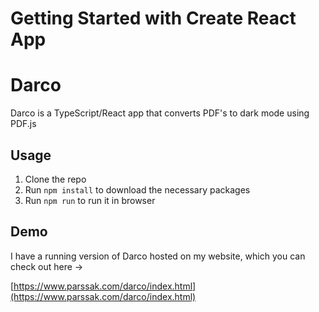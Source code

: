 # Getting Started with Create React App

# Darco

Darco is a TypeScript/React app that converts PDF's to dark mode using PDF.js

## Usage

1. Clone the repo
2. Run `npm install` to download the necessary packages
3. Run `npm run` to run it in browser

## Demo

I have a running version of Darco hosted on my website, which you can check out here →

[https://www.parssak.com/darco/index.html](https://www.parssak.com/darco/index.html)
